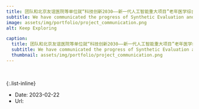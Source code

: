 ```yaml
---
title: 团队和北京友谊医院等单位就“科技创新2030——新一代人工智能重大项目”老年医学综合评估与预警人工智能系统沟通会在北京顺利召开！
subtitle: We have communicated the progress of Synthetic Evaluation and Early Warning Artificial Intelligence System in Beijing.
image: assets/img/portfolio/project_communication.png
alt: Keep Exploring

caption:
  title: 团队和北京友谊医院等单位就“科技创新2030——新一代人工智能重大项目”老年医学综合评估与预警人工智能系统沟通会在北京顺利召开！
  subtitle: We have communicated the progress of Synthetic Evaluation and Early Warning Artificial Intelligence System in Beijing.
  thumbnail: assets/img/portfolio/project_communication.png
---
```

<p align="left">
&ensp;&ensp;
</p>

{:.list-inline}
- Date: 2023-02-22
- Url: 
